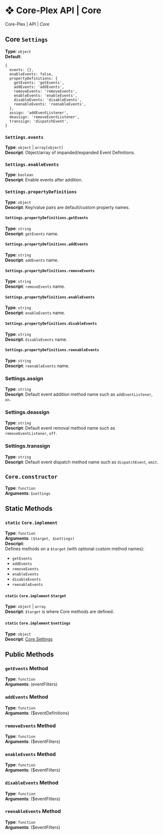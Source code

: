 # ❖ Core-Plex API \| Core
Core-Plex \| API \| *Core*  

## Core `Settings`
**Type**: `object`  
**Default**:  
```
{
  events: {},
  enableEvents: false,
  propertyDefinitions: {
    getEvents: 'getEvents',
    addEvents: 'addEvents',
    removeEvents: 'removeEvents',
    enableEvents: 'enableEvents',
    disableEvents: 'disableEvents',
    reenableEvents: 'reenableEvents',
  },
  assign: 'addEventListener', 
  deassign: 'removeEventListener', 
  transsign: 'dispatchEvent',
} 
```
### `Settings.events`
**Type**: `object` \| `array[object]`  
**Descript**: Object/array of impanded/expanded Event Definitions.  
### `Settings.enableEvents`
**Type**: `boolean`  
**Descript**: Enable events after addition.  
### `Settings.propertyDefinitions`
**Type**: `object`  
**Descript**: Key/value pairs are default/custom property names.  
#### `Settings.propertyDefinitions.getEvents`
**Type**: `string`  
**Descript**: `getEvents` name.  
#### `Settings.propertyDefinitions.addEvents`
**Type**: `string`  
**Descript**: `addEvents` name.  
#### `Settings.propertyDefinitions.removeEvents`
**Type**: `string`  
**Descript**: `removeEvents` name.  
#### `Settings.propertyDefinitions.enableEvents`
**Type**: `string`  
**Descript**: `enableEvents` name.  
#### `Settings.propertyDefinitions.disableEvents`
**Type**: `string`  
**Descript**: `disableEvents` name.  
#### `Settings.propertyDefinitions.reenableEvents`
**Type**: `string`  
**Descript**: `reenableEvents` name.  
### Settings.assign
**Type**: `string`  
**Descript**: Default event addition method name such as `addEventListener`, `on`.  
### Settings.deassign
**Type**: `string`  
**Descript**: Default event removal method name such as `removeEventListener`, `off`.  
### Settings.transsign
**Type**: `string`  
**Descript**: Default event dispatch method name such as `dispatchEvent`, `emit`.  

## `Core.constructor`
**Type**: `function`  
**Arguments**: `$settings`  

## Static Methods
### `static` `Core.implement`
**Type**: `function`  
**Arguments**: `($target, $settings)`  
**Descript**:  
Defines methods on a `$target` (with optional custom method names):  
 - `getEvents`
 - `addEvents`
 - `removeEvents`
 - `enableEvents`
 - `disableEvents`
 - `reenableEvents`

#### `static` `Core.implement` `$target`
**Type**: `object` \| `array`  
**Descript**: `$target` is where Core methods are defined.  
#### `static` `Core.implement` `$settings`
**Type**: `object`  
**Descript**: [Core Settings](#core-settings)

## Public Methods
### `getEvents` Method
**Type**: `function`  
**Arguments**: (eventFilters)

### `addEvents` Method
**Type**: `function`  
**Arguments**: ($eventDefinitions)  

### `removeEvents` Method
**Type**: `function`  
**Arguments**: ($eventFilters)  

### `enableEvents` Method
**Type**: `function`  
**Arguments**: ($eventFilters)  

### `disableEvents` Method
**Type**: `function`  
**Arguments**: ($eventFilters)  

### `reenableEvents` Method
**Type**: `function`  
**Arguments**: ($eventFilters)  


